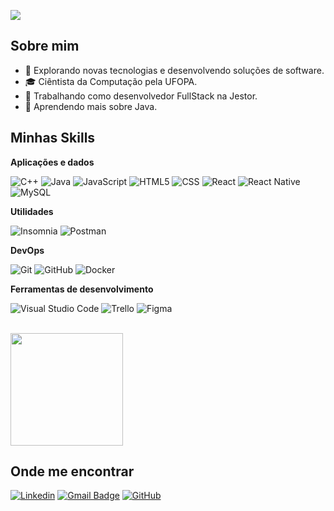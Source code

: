 ![](https://komarev.com/ghpvc/?username=iuricode&color=006bed)

## Sobre mim

- 🤔 Explorando novas tecnologias e desenvolvendo soluções de software.
- 🎓 Ciêntista da Computação pela UFOPA.
- 💼 Trabalhando como desenvolvedor FullStack na Jestor.
- 🌱 Aprendendo mais sobre Java.

## Minhas Skills

**Aplicações e dados**

![C++](https://img.shields.io/badge/-C++-333333?style=flat&logo=C%2B%2B&logoColor=00599C)
![Java](https://img.shields.io/badge/-Java-333333?style=flat&logo=Java&logoColor=007396)
![JavaScript](https://img.shields.io/badge/-JavaScript-333333?style=flat&logo=javascript)
![HTML5](https://img.shields.io/badge/-HTML5-333333?style=flat&logo=HTML5)
![CSS](https://img.shields.io/badge/-CSS-333333?style=flat&logo=CSS3&logoColor=1572B6)
![React](https://img.shields.io/badge/-React-333333?style=flat&logo=react)
![React Native](https://img.shields.io/badge/-React%20Native-333333?style=flat&logo=react)
![MySQL](https://img.shields.io/badge/-MySQL-333333?style=flat&logo=mysql)

**Utilidades**

![Insomnia](https://img.shields.io/badge/-Insomnia-333333?style=flat&logo=insomnia)
![Postman](https://img.shields.io/badge/-Postman-333333?style=flat&logo=postman)

**DevOps**

![Git](https://img.shields.io/badge/-Git-333333?style=flat&logo=git)
![GitHub](https://img.shields.io/badge/-GitHub-333333?style=flat&logo=github)
![Docker](https://img.shields.io/badge/-Docker-333333?style=flat&logo=docker)


**Ferramentas de desenvolvimento**

![Visual Studio Code](https://img.shields.io/badge/-Visual%20Studio%20Code-333333?style=flat&logo=visual-studio-code&logoColor=007ACC)
![Trello](https://img.shields.io/badge/-Trello-333333?style=flat&logo=trello&logoColor=007ACC)
![Figma](https://img.shields.io/badge/-Figma-333333?style=flat&logo=figma&logoColor=007ACC)

<br/>

<a href="https://github.com/alecsmatos" title="Alecsander">
  <img height="180em" src="https://github-readme-stats.vercel.app/api?username=alecsmatos1&theme=dracula&show_icons=true" />
</a>

## Onde me encontrar

[![Linkedin](https://img.shields.io/badge/-alecsmatos1-blue?style=flat-square&logo=Linkedin&logoColor=white&link=https://github.com/alecsmatos1)](https://github.com/alecsmatos1)
[![Gmail Badge](https://img.shields.io/badge/email-me-006bed?style=flat-square&logo=Gmail&logoColor=white&link=mailto:alecsander.tec@gmail.com)](mailto:alecsander.tec@gmail.com)
[![GitHub](https://img.shields.io/github/followers/alecsmatos1?label=follow&style=social)](https://github.com/alecsmatos1)
